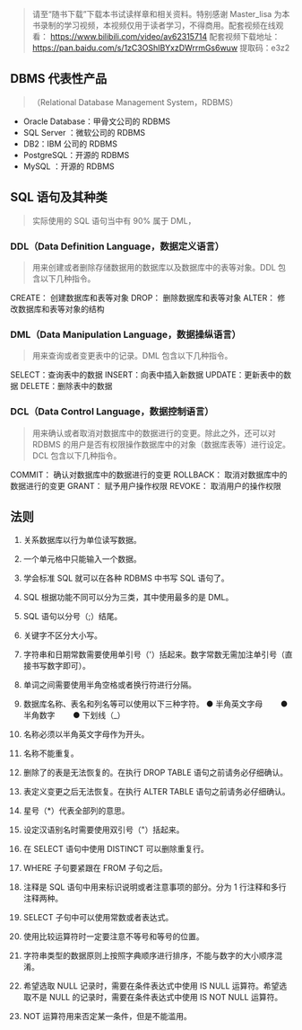 > 请至“随书下载”下载本书试读样章和相关资料。特别感谢 Master_lisa 为本书录制的学习视频，本视频仅用于读者学习，不得商用。配套视频在线观看： https://www.bilibili.com/video/av62315714 配套视频下载地址： https://pan.baidu.com/s/1zC3OShIBYxzDWrrmGs6wuw 提取码：e3z2

## DBMS 代表性产品

> （Relational Database Management System，RDBMS）

- Oracle Database：甲骨文公司的 RDBMS
- SQL Server ：微软公司的 RDBMS
- DB2：IBM 公司的 RDBMS
- PostgreSQL：开源的 RDBMS
- MySQL ：开源的 RDBMS

## SQL 语句及其种类

> 实际使用的 SQL 语句当中有 90% 属于 DML，

### DDL（Data Definition Language，数据定义语言）

> 用来创建或者删除存储数据用的数据库以及数据库中的表等对象。DDL 包含以下几种指令。

CREATE： 创建数据库和表等对象 DROP： 删除数据库和表等对象 ALTER： 修改数据库和表等对象的结构

### DML（Data Manipulation Language，数据操纵语言）

> 用来查询或者变更表中的记录。DML 包含以下几种指令。

SELECT：查询表中的数据 INSERT：向表中插入新数据 UPDATE：更新表中的数据 DELETE：删除表中的数据

### DCL（Data Control Language，数据控制语言）

> 用来确认或者取消对数据库中的数据进行的变更。除此之外，还可以对 RDBMS 的用户是否有权限操作数据库中的对象（数据库表等）进行设定。DCL 包含以下几种指令。

COMMIT： 确认对数据库中的数据进行的变更 ROLLBACK： 取消对数据库中的数据进行的变更 GRANT： 赋予用户操作权限 REVOKE： 取消用户的操作权限

## 法则

1. 关系数据库以行为单位读写数据。
2. 一个单元格中只能输入一个数据。
3. 学会标准 SQL 就可以在各种 RDBMS 中书写 SQL 语句了。
4. SQL 根据功能不同可以分为三类，其中使用最多的是 DML。
5. SQL 语句以分号（;）结尾。
6. 关键字不区分大小写。
7. 字符串和日期常数需要使用单引号（'）括起来。数字常数无需加注单引号（直接书写数字即可）。
8. 单词之间需要使用半角空格或者换行符进行分隔。
9. 数据库名称、表名和列名等可以使用以下三种字符。 ● 半角英文字母　　 ● 半角数字　　 ● 下划线（\_）
10. 名称必须以半角英文字母作为开头。
11. 名称不能重复。
12. 删除了的表是无法恢复的。在执行 DROP TABLE 语句之前请务必仔细确认。
13. 表定义变更之后无法恢复。在执行 ALTER TABLE 语句之前请务必仔细确认。

14. 星号（\*）代表全部列的意思。
15. 设定汉语别名时需要使用双引号（"）括起来。
16. 在 SELECT 语句中使用 DISTINCT 可以删除重复行。
17. WHERE 子句要紧跟在 FROM 子句之后。
18. 注释是 SQL 语句中用来标识说明或者注意事项的部分。分为 1 行注释和多行注释两种。
19. SELECT 子句中可以使用常数或者表达式。
20. 使用比较运算符时一定要注意不等号和等号的位置。
21. 字符串类型的数据原则上按照字典顺序进行排序，不能与数字的大小顺序混淆。
22. 希望选取 NULL 记录时，需要在条件表达式中使用 IS NULL 运算符。希望选取不是 NULL 的记录时，需要在条件表达式中使用 IS NOT NULL 运算符。
23. NOT 运算符用来否定某一条件，但是不能滥用。
